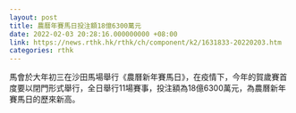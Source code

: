 ```yaml
---
layout: post
title: 農曆年賽馬日投注額18億6300萬元
date: 2022-02-03 20:28:16.000000000 +08:00
link: https://news.rthk.hk/rthk/ch/component/k2/1631833-20220203.htm
categories: rthk
---
```


馬會於大年初三在沙田馬場舉行《農曆新年賽馬日》，在疫情下，今年的賀歲賽首度要以閉門形式舉行，全日舉行11場賽事，投注額為18億6300萬元，為農曆新年賽馬日的歷來新高。
